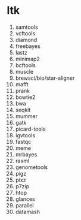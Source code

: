 # ltk

1. samtools
1. vcftools
1. diamond
1. freebayes
1. lastz
1. minimap2
1. bcftools
1. muscle
1. brewsci/bio/star-aligner
1. mafft
1. prank
1. bowtie2
1. bwa
1. seqkit
1. mummer
1. gatk
1. picard-tools
1. igvtools
1. fastqc
1. meme
1. mrbayes
1. raxml
1. genometools
1. pigz
1. pixz
1. p7zip
1. htop
1. glances
1. parallel
1. datamash
